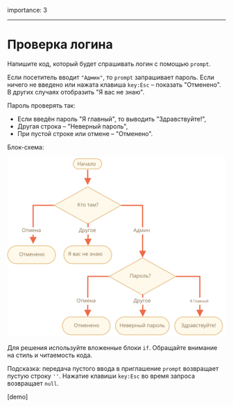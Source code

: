 importance: 3

---

# Проверка логина

Напишите код, который будет спрашивать логин с помощью `prompt`.

Если посетитель вводит `"Админ"`, то `prompt` запрашивает пароль. Если ничего не введено или нажата клавиша `key:Esc` – показать "Отменено". В других случаях отобразить "Я вас не знаю".

Пароль проверять так:

- Если введён пароль "Я главный", то выводить "Здравствуйте!",
- Другая строка – "Неверный пароль",
- При пустой строке или отмене – "Отменено".

Блок-схема:

![](ifelse_task.svg)

Для решения используйте вложенные блоки `if`. Обращайте внимание на стиль и читаемость кода.

Подсказка: передача пустого ввода в приглашение `prompt` возвращает пустую строку `''`. Нажатие клавиши `key:Esc` во время запроса возвращает `null`.

[demo]
